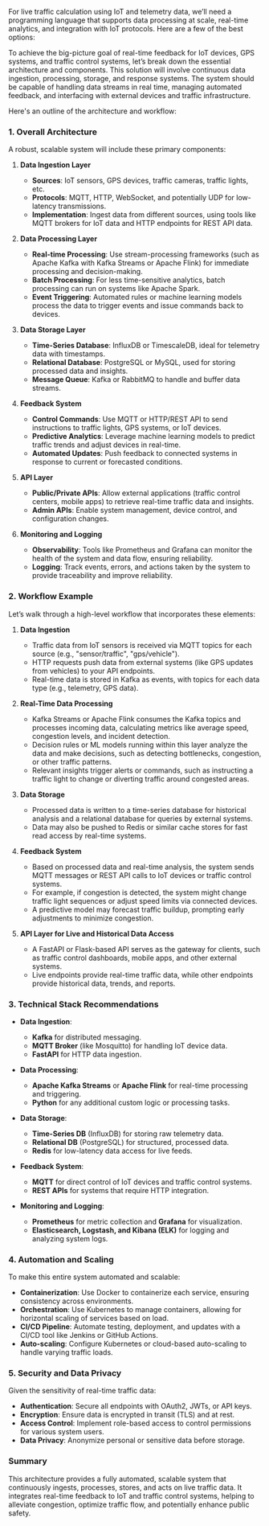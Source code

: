 For live traffic calculation using IoT and telemetry data, we’ll need a programming language that supports data processing at scale, real-time analytics, and integration with IoT protocols. Here are a few of the best options:

To achieve the big-picture goal of real-time feedback for IoT devices, GPS systems, and traffic control systems, let’s break down the essential architecture and components. This solution will involve continuous data ingestion, processing, storage, and response systems. The system should be capable of handling data streams in real time, managing automated feedback, and interfacing with external devices and traffic infrastructure.

Here's an outline of the architecture and workflow:

### 1. **Overall Architecture**

A robust, scalable system will include these primary components:

1. **Data Ingestion Layer**  
   - **Sources**: IoT sensors, GPS devices, traffic cameras, traffic lights, etc.
   - **Protocols**: MQTT, HTTP, WebSocket, and potentially UDP for low-latency transmissions.
   - **Implementation**: Ingest data from different sources, using tools like MQTT brokers for IoT data and HTTP endpoints for REST API data.

2. **Data Processing Layer**  
   - **Real-time Processing**: Use stream-processing frameworks (such as Apache Kafka with Kafka Streams or Apache Flink) for immediate processing and decision-making.
   - **Batch Processing**: For less time-sensitive analytics, batch processing can run on systems like Apache Spark.
   - **Event Triggering**: Automated rules or machine learning models process the data to trigger events and issue commands back to devices.

3. **Data Storage Layer**  
   - **Time-Series Database**: InfluxDB or TimescaleDB, ideal for telemetry data with timestamps.
   - **Relational Database**: PostgreSQL or MySQL, used for storing processed data and insights.
   - **Message Queue**: Kafka or RabbitMQ to handle and buffer data streams.
   
4. **Feedback System**  
   - **Control Commands**: Use MQTT or HTTP/REST API to send instructions to traffic lights, GPS systems, or IoT devices.
   - **Predictive Analytics**: Leverage machine learning models to predict traffic trends and adjust devices in real-time.
   - **Automated Updates**: Push feedback to connected systems in response to current or forecasted conditions.

5. **API Layer**  
   - **Public/Private APIs**: Allow external applications (traffic control centers, mobile apps) to retrieve real-time traffic data and insights.
   - **Admin APIs**: Enable system management, device control, and configuration changes.

6. **Monitoring and Logging**  
   - **Observability**: Tools like Prometheus and Grafana can monitor the health of the system and data flow, ensuring reliability.
   - **Logging**: Track events, errors, and actions taken by the system to provide traceability and improve reliability.

### 2. **Workflow Example**

Let’s walk through a high-level workflow that incorporates these elements:

1. **Data Ingestion**  
   - Traffic data from IoT sensors is received via MQTT topics for each source (e.g., "sensor/traffic", "gps/vehicle").
   - HTTP requests push data from external systems (like GPS updates from vehicles) to your API endpoints.
   - Real-time data is stored in Kafka as events, with topics for each data type (e.g., telemetry, GPS data).

2. **Real-Time Data Processing**  
   - Kafka Streams or Apache Flink consumes the Kafka topics and processes incoming data, calculating metrics like average speed, congestion levels, and incident detection.
   - Decision rules or ML models running within this layer analyze the data and make decisions, such as detecting bottlenecks, congestion, or other traffic patterns.
   - Relevant insights trigger alerts or commands, such as instructing a traffic light to change or diverting traffic around congested areas.

3. **Data Storage**  
   - Processed data is written to a time-series database for historical analysis and a relational database for queries by external systems.
   - Data may also be pushed to Redis or similar cache stores for fast read access by real-time systems.

4. **Feedback System**  
   - Based on processed data and real-time analysis, the system sends MQTT messages or REST API calls to IoT devices or traffic control systems.
   - For example, if congestion is detected, the system might change traffic light sequences or adjust speed limits via connected devices.
   - A predictive model may forecast traffic buildup, prompting early adjustments to minimize congestion.

5. **API Layer for Live and Historical Data Access**  
   - A FastAPI or Flask-based API serves as the gateway for clients, such as traffic control dashboards, mobile apps, and other external systems.
   - Live endpoints provide real-time traffic data, while other endpoints provide historical data, trends, and reports.

### 3. **Technical Stack Recommendations**

- **Data Ingestion**: 
  - **Kafka** for distributed messaging.
  - **MQTT Broker** (like Mosquitto) for handling IoT device data.
  - **FastAPI** for HTTP data ingestion.

- **Data Processing**:
  - **Apache Kafka Streams** or **Apache Flink** for real-time processing and triggering.
  - **Python** for any additional custom logic or processing tasks.

- **Data Storage**:
  - **Time-Series DB** (InfluxDB) for storing raw telemetry data.
  - **Relational DB** (PostgreSQL) for structured, processed data.
  - **Redis** for low-latency data access for live feeds.

- **Feedback System**:
  - **MQTT** for direct control of IoT devices and traffic control systems.
  - **REST APIs** for systems that require HTTP integration.

- **Monitoring and Logging**:
  - **Prometheus** for metric collection and **Grafana** for visualization.
  - **Elasticsearch, Logstash, and Kibana (ELK)** for logging and analyzing system logs.

### 4. **Automation and Scaling**

To make this entire system automated and scalable:

- **Containerization**: Use Docker to containerize each service, ensuring consistency across environments.
- **Orchestration**: Use Kubernetes to manage containers, allowing for horizontal scaling of services based on load.
- **CI/CD Pipeline**: Automate testing, deployment, and updates with a CI/CD tool like Jenkins or GitHub Actions.
- **Auto-scaling**: Configure Kubernetes or cloud-based auto-scaling to handle varying traffic loads.

### 5. **Security and Data Privacy**

Given the sensitivity of real-time traffic data:

- **Authentication**: Secure all endpoints with OAuth2, JWTs, or API keys.
- **Encryption**: Ensure data is encrypted in transit (TLS) and at rest.
- **Access Control**: Implement role-based access to control permissions for various system users.
- **Data Privacy**: Anonymize personal or sensitive data before storage.

### Summary

This architecture provides a fully automated, scalable system that continuously ingests, processes, stores, and acts on live traffic data. It integrates real-time feedback to IoT and traffic control systems, helping to alleviate congestion, optimize traffic flow, and potentially enhance public safety.

